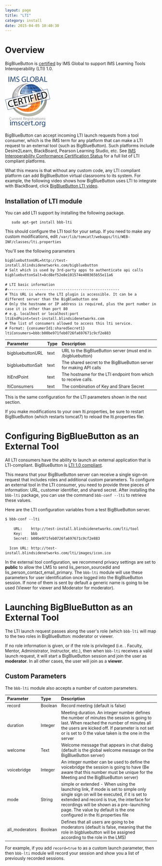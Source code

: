 ```yaml
---
layout: page
title: "LTI"
category: install
date: 2015-04-05 10:40:30
---
```





# Overview

BigBlueButton is [certified](http://www.imsglobal.org/cc/detail.cfm?ID=172) by IMS Global to support IMS Learning Tools Interoperability (LTI) 1.0.

![imscertifiedsm](/images/imscertifiedsm.png)

BigBlueButton can accept incoming LTI launch requests from a tool consumer, which is the IMS term for any platform that can make a LTI request to an external tool (such as BigBlueButton).  Such platforms include Desire2Learn, BlackBoard, Pearson Learning Studio, etc.  See [IMS Interoperability Conformance Certification Status](http://www.imsglobal.org/cc/statuschart.cfm) for a full list of LTI compliant platforms.

What this means is that without any custom code, any LTI compliant platform can add BigBlueButton virtual classrooms to its system.  For example, the following video shows how BigBlueButton uses LTI to integrate with BlackBoard, click [BigBlueButton LTI video](https://www.youtube.com/watch?v=OSTGfvICYX4&feature=youtu.be&hd=1).

## Installation of LTI module

You can add LTI support by installing the following package.

~~~
   sudo apt-get install bbb-lti
~~~

This should configure the LTI tool for your setup.  If you need to make any custom modifications, edit `/var/lib/tomcat7/webapps/lti/WEB-INF/classes/lti.properties`

You'll see the following parameters

~~~
bigbluebuttonURL=http://test-install.blindsidenetworks.com/bigbluebutton
# Salt which is used by 3rd-party apps to authenticate api calls
bigbluebuttonSalt=8cd8ef52e8e101574e400365b55e11a6

# LTI basic information
#----------------------------------------------------
# This URL is where the LTI plugin is accessible. It can be a different server than the BigBluebutton one
# Only the hostname or IP address is required, plus the port number in case it is other than port 80
# e.g. localhost or localhost:port
ltiEndPoint=test-install.blindsidenetworks.com
# The list of consumers allowed to access this lti service.
# Format: {consumerId1:sharedSecret1}
ltiConsumers=bbb:b00be971feb0726fa697671c9cf2e883
~~~

| Parameter | Type | Description |
|:----------|:-----|:------------|
| bigbluebuttonURL | text | URL to the BigBlueButton server (must end in /bigbluebutton) |
| bigbluebuttonSalt | text | The shared secret to the BigBlueButton server for making API calls |
| ltiEndPoint | text | The hostname for the LTI endpoint from which to receive calls. |
| ltiConsumers | text | The combination of Key and Share Secret  |

This is the same configuration for the LTI parameters shown in the next section.

If you make modifications to your own lti.properties, be sure to restart BigBlueButton (which restarts tomcat7) to reload the lti.properties file.

# Configuring BigBlueButton as an External Tool

All LTI consumers have the ability to launch an external application that is LTI-compliant.  BigBlueButton is [LTI 1.0 compliant](http://www.imsglobal.org/cc/detail.cfm?ID=172).

This means that your BigBlueButton server can receive a single sign-on request that includes roles and additional custom parameters.  To configure an external tool in the LTI consumer, you need to provide three pieces of information: URL, customer identifier, and shared secret.  After installing the `bbb-lti` package, you can use the command `bbb-conf --lti` to retrieve these values.

Here are the LTI configuration variables from a test BigBlueButton server.

~~~
$ bbb-conf --lti

    URL:    http://test-install.blindsidenetworks.com/lti/tool
    Key:    bbb
    Secret: b00be971feb0726fa697671c9cf2e883

  Icon URL: http://test-install.blindsidenetworks.com/lti/images/icon.ico
~~~

In the external tool configuration, we recommend privacy settings are set to **public** to allow the LMS to send lis\_person\_sourcedid and lis\_person\_contact\_email\_primary.  The `bbb-lti` module will use these parameters for user identification once logged into the BigBlueButton session.  If none of them is sent by default a generic name is going to be used (Viewer for viewer and Moderator for moderator).


# Launching BigBlueButton as an External Tool

The LTI launch request passes along the user's role (which `bbb-lti` will map to the two roles in BigBlueButton: moderator or viewer.

If no role information is given, or if the role is privileged (i.e. . Faculty, Mentor, Administrator, Instructor, etc.), then when `bbb-lti` receives a valid launch request, it will start a BigBlueButton session and join the user as **moderator**.  In all other cases, the user will join as a **viewer**.


## Custom Parameters

The `bbb-lti` module also accepts a number of custom parameters.

| Parameter | Type | Description |
|:----------|:-----|:------------|
| record    | Boolean | Record meeting (default is false) |
| duration  | Integer | Meeting duration. An integer number defines the number of minutes the session is going to last. When reached the number of minutes all the users are kicked off. If parameter is not set or is set to 0 the value taken is the one in the server |
| welcome   | Text | Welcome message that appears in chat dialog (default is the global welcome message on the BigBlueButton server) |
| voicebridge | Integer | An integer number can be used to define the voicebridge the session is going to have (Be aware that this number must be unique for the Meeting and the BigBlueButton server) |
| mode      | String | simple or extended - When using the launching link, if mode is set to simple only single sign on will be executed, if it is set to extended and record is true, the interface for recordings will be shown as a pre-launching page. The value by default is the one configured in the lti.properties file |
| all\_moderators| Boolean | Defines that all users are going to be moderators (default is false, meaning that the role in bigbluebutton will be assigned according to the role in the LMS) |

For example, if you add `record=true` to as a custom launch parameter, then then `bbb-lti` module will record your session and show you a list of previously recorded sessions.
